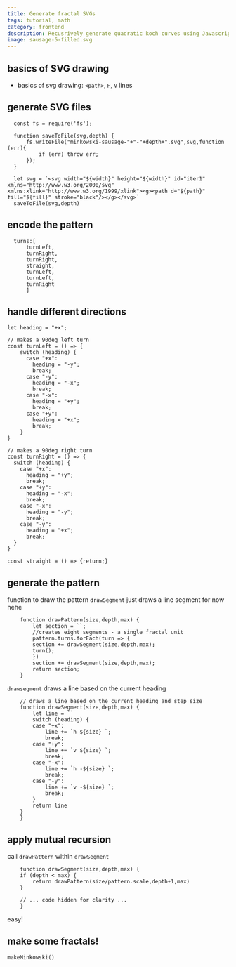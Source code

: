 ```yaml
---
title: Generate fractal SVGs
tags: tutorial, math
category: frontend
description: Recusrively generate quadratic koch curves using Javascript
image: sausage-5-filled.svg
---
```


## basics of SVG drawing
- basics of svg drawing: `<path>`, `H`, `V` lines

## generate SVG files

```
  const fs = require('fs');

  function saveToFile(svg,depth) {
      fs.writeFile("minkowski-sausage-"+"-"+depth+".svg",svg,function (err){
          if (err) throw err;
      });
  }
```

```
  let svg = `<svg width="${width}" height="${width}" id="iter1" xmlns="http://www.w3.org/2000/svg" xmlns:xlink="http://www.w3.org/1999/xlink"><g><path d="${path}" fill="${fill}" stroke="black"/></g></svg>`
  saveToFile(svg,depth)
```

## encode the pattern

```
  turns:[
      turnLeft,
      turnRight,
      turnRight,
      straight,
      turnLeft,
      turnLeft,
      turnRight
      ]
```

## handle different directions

```
let heading = "+x";

// makes a 90deg left turn
const turnLeft = () => {
    switch (heading) {
      case "+x":
        heading = "-y";
        break;
      case "-y":
        heading = "-x";
        break;
      case "-x":
        heading = "+y";
        break;
      case "+y":
        heading = "+x";
        break;
    }
}

// makes a 90deg right turn
const turnRight = () => {
  switch (heading) {
    case "+x":
      heading = "+y";
      break;
    case "+y":
      heading = "-x";
      break;
    case "-x":
      heading = "-y";
      break;
    case "-y":
      heading = "+x";
      break;
  }
}

const straight = () => {return;}

```

## generate the pattern

function to draw the pattern
`drawSegment` just draws a line segment for now hehe

```
    function drawPattern(size,depth,max) {
        let section = ``;
        //creates eight segments - a single fractal unit
        pattern.turns.forEach(turn => {
        section += drawSegment(size,depth,max);
        turn();
        })
        section += drawSegment(size,depth,max);
        return section;
    }
```

`drawsegment` draws a line based on the current heading

```
    // draws a line based on the current heading and step size
    function drawSegment(size,depth,max) {
        let line = ``
        switch (heading) {
        case "+x":
            line += `h ${size} `;
            break;
        case "+y":
            line += `v ${size} `;
            break;
        case "-x":
            line += `h -${size} `;
            break;
        case "-y":
            line += `v -${size} `;
            break;
        }
        return line
    } 
    }
```

## apply mutual recursion

call `drawPattern` within `drawSegment`

```
    function drawSegment(size,depth,max) {
    if (depth < max) {
        return drawPattern(size/pattern.scale,depth+1,max)
    }

    // ... code hidden for clarity ...
    }
```

easy!

## make some fractals!

```
makeMinkowski()

```